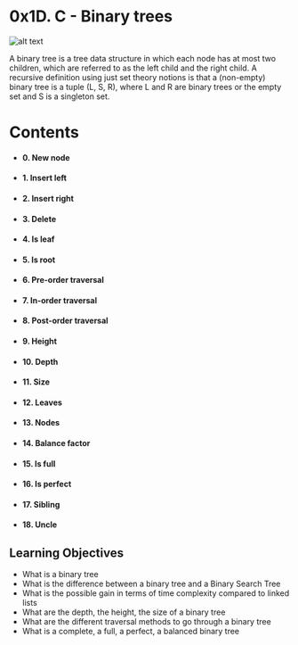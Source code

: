 # 0x1D. C - Binary trees

 ![alt text](https://www.geeksforgeeks.org/wp-content/uploads/binary-tree-to-DLL.png) 

A binary tree is a tree data structure in which each node has at most two children, which are referred to as the left child and the right child. A recursive definition using just set theory notions is that a (non-empty) binary tree is a tuple (L, S, R), where L and R are binary trees or the empty set and S is a singleton set.

# **Contents**

-  #### 0. New node
    
-   #### 1. Insert left
    
-  #### 2. Insert right
    
-  #### 3. Delete
    
-   #### 4. Is leaf
    
-   #### 5. Is root
- #### 6. Pre-order traversal
- #### 7. In-order traversal
- #### 8. Post-order traversal
- #### 9. Height
- #### 10. Depth
- #### 11. Size
- #### 12. Leaves
- #### 13. Nodes
- #### 14. Balance factor
- #### 15. Is full
- #### 16. Is perfect
- #### 17. Sibling
- #### 18. Uncle

## Learning Objectives
-   What is a binary tree
-   What is the difference between a binary tree and a Binary Search Tree
-   What is the possible gain in terms of time complexity compared to linked lists
-   What are the depth, the height, the size of a binary tree
-   What are the different traversal methods to go through a binary tree
-   What is a complete, a full, a perfect, a balanced binary tree
